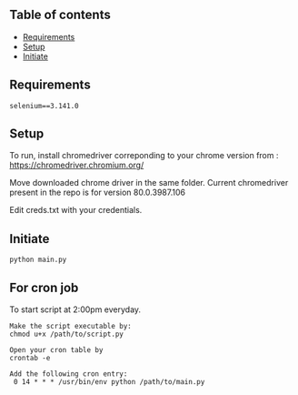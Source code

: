 ## Table of contents
* [Requirements](#Requirements)
* [Setup](#setup)
* [Initiate](#Initiate)

## Requirements
	selenium==3.141.0
	

## Setup
To run, install chromedriver correponding to your chrome version from :
https://chromedriver.chromium.org/


Move downloaded chrome driver in the same folder.
Current chromedriver present in the repo is for version 80.0.3987.106

Edit creds.txt with your credentials.

## Initiate
	python main.py
	
## For cron job
   

To start script at 2:00pm everyday.
    
    Make the script executable by:
    chmod u+x /path/to/script.py
    
    Open your cron table by
    crontab -e 

    Add the following cron entry:
     0 14 * * * /usr/bin/env python /path/to/main.py
 
